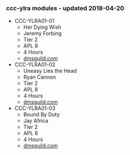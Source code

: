 ### ccc-ylra modules - updated 2018-04-20
* CCC-YLRA01-01
    * Her Dying Wish
    * Jeremy Forbing
    * Tier 2
    * APL 8
    * 4 Hours
    * [dmsguild.com](http://www.dmsguild.com/product/215448/CCCYLRA0101-Her-Dying-Wish?affiliate_id=757342)
* CCC-YLRA01-02
    * Uneasy Lies the Head
    * Ryan Cannon
    * Tier 2
    * APL 8
    * 4 Hours
    * [dmsguild.com](http://www.dmsguild.com/product/215484/CCCYLRA0102-Uneasy-Lies-the-Head?affiliate_id=757342)
* CCC-YLRA01-03
    * Bound By Duty
    * Jay Africa
    * Tier 2
    * APL 8
    * 4 Hours
    * [dmsguild.com](http://www.dmsguild.com/product/215508/CCCYLRA0103-Bound-By-Duty?affiliate_id=757342)
